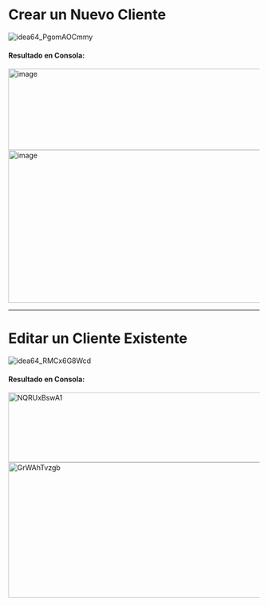 # Crear un Nuevo Cliente

![idea64_PgomAOCmmy](https://github.com/user-attachments/assets/c6fb5ef2-9ac2-4a84-a15c-c44c2d1b0ad5)

<h4>Resultado en Consola:</h4>

<img width="1385" height="163" alt="image" src="https://github.com/user-attachments/assets/0edb3dae-3cc6-4e0c-ad35-658748609334" />

<img width="878" height="306" alt="image" src="https://github.com/user-attachments/assets/01458141-7cfb-43e3-be9c-0588eaac1e1a" />

<hr>

# Editar un Cliente Existente

![idea64_RMCx6G8Wcd](https://github.com/user-attachments/assets/73635565-923e-4b81-ab9e-585761fc7331)

<h4>Resultado en Consola:</h4>

<img width="1601" height="140" alt="NQRUxBswA1" src="https://github.com/user-attachments/assets/a13c4aa8-661f-43af-9e9d-5917ce9ac93e" />

<img width="834" height="271" alt="GrWAhTvzgb" src="https://github.com/user-attachments/assets/23cda26c-904d-495d-b0b5-053f3028fa1b" />
